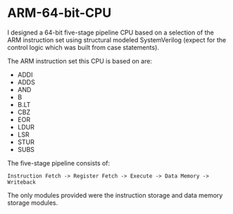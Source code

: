 # ARM-64-bit-CPU

I designed a 64-bit five-stage pipeline CPU based on a selection of the ARM instruction set using structural modeled SystemVerilog (expect for the control logic which was built from case statements).

The ARM instruction set this CPU is based on are:
* ADDI
* ADDS
* AND
* B
* B.LT
* CBZ
* EOR
* LDUR
* LSR
* STUR
* SUBS

The five-stage pipeline consists of:
```
Instruction Fetch -> Register Fetch -> Execute -> Data Memory -> Writeback
```
The only modules provided were the instruction storage and data memory storage modules.
